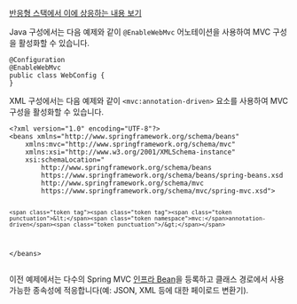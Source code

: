 <p><a href="https://docs.spring.io/spring-framework/reference/web/webflux/config.html#webflux-config-enable">반응형 스택에서 이에 상응하는 내용 보기</a></p>
<p>Java 구성에서는 다음 예제와 같이 <code>@EnableWebMvc</code> 어노테이션을 사용하여 MVC 구성을 활성화할 수 있습니다.</p>
<pre><code class="language-java"><span class="token annotation punctuation">@Configuration</span>
<span class="token annotation punctuation">@EnableWebMvc</span>
<span class="token keyword">public</span> <span class="token keyword">class</span> <span class="token class-name">WebConfig</span> <span class="token punctuation">{</span>
<span class="token punctuation">}</span></code></pre>
<p>XML 구성에서는 다음 예제와 같이 <code>&lt;mvc:annotation-driven&gt;</code> 요소를 사용하여 MVC 구성을 활성화할 수 있습니다.</p>
<pre><code class="language-xml"><span class="token prolog">&lt;?xml version="1.0" encoding="UTF-8"?&gt;</span>
<span class="token tag"><span class="token tag"><span class="token punctuation">&lt;</span>beans</span> <span class="token attr-name">xmlns</span><span class="token attr-value"><span class="token punctuation">=</span><span class="token punctuation">"</span>http://www.springframework.org/schema/beans<span class="token punctuation">"</span></span>
	<span class="token attr-name"><span class="token namespace">xmlns:</span>mvc</span><span class="token attr-value"><span class="token punctuation">=</span><span class="token punctuation">"</span>http://www.springframework.org/schema/mvc<span class="token punctuation">"</span></span>
	<span class="token attr-name"><span class="token namespace">xmlns:</span>xsi</span><span class="token attr-value"><span class="token punctuation">=</span><span class="token punctuation">"</span>http://www.w3.org/2001/XMLSchema-instance<span class="token punctuation">"</span></span>
	<span class="token attr-name"><span class="token namespace">xsi:</span>schemaLocation</span><span class="token attr-value"><span class="token punctuation">=</span><span class="token punctuation">"</span>
		http://www.springframework.org/schema/beans
		https://www.springframework.org/schema/beans/spring-beans.xsd
		http://www.springframework.org/schema/mvc
		https://www.springframework.org/schema/mvc/spring-mvc.xsd<span class="token punctuation">"</span></span><span class="token punctuation">&gt;</span></span>

	<span class="token tag"><span class="token tag"><span class="token punctuation">&lt;</span><span class="token namespace">mvc:</span>annotation-driven</span><span class="token punctuation">/&gt;</span></span>

<span class="token tag"><span class="token tag"><span class="token punctuation">&lt;/</span>beans</span><span class="token punctuation">&gt;</span></span></code></pre>
<p>이전 예제에서는 다수의 Spring MVC <a href="https://docs.spring.io/spring-framework/reference/web/webmvc/mvc-servlet/special-bean-types.html">인프라 Bean</a>을 등록하고 클래스 경로에서 사용 가능한 종속성에 적응합니다(예: JSON, XML 등에 대한 페이로드 변환기).</p>